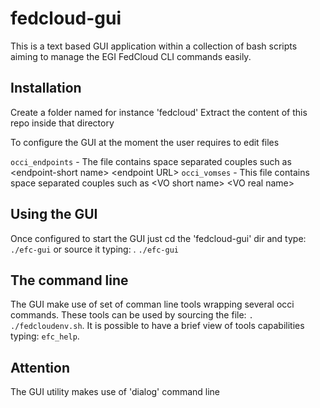 # fedcloud-gui 
This is a text based GUI application within a collection of bash scripts aiming to manage the EGI FedCloud CLI commands easily.

## Installation 
Create a folder named for instance 'fedcloud'
Extract the content of this repo inside that directory

To configure the GUI at the moment the user requires to edit files

`occi_endpoints` - The file contains space separated couples such as \<endpoint-short name\> \<endpoint URL\>
`occi_vomses`    - This file contains space separated couples such as \<VO short name\> \<VO real name\>

## Using the GUI
Once configured to start the GUI just cd the 'fedcloud-gui' dir and type: `./efc-gui` or source it typing: . `./efc-gui`

## The command line
The GUI make use of set of comman line tools wrapping several occi commands. These tools can be used by sourcing the file: `. ./fedcloudenv.sh`.
It is possible to have a brief view of tools capabilities typing: `efc_help`.

## Attention
The GUI utility makes use of 'dialog' command line
